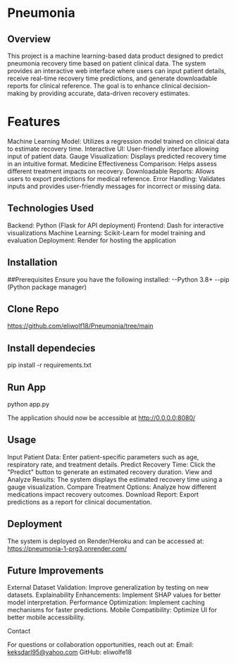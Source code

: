 # Pneumonia

## Overview

This project is a machine learning-based data product designed to predict pneumonia recovery time based on patient clinical data. The system provides an interactive web interface where users can input patient details, receive real-time recovery time predictions, and generate downloadable reports for clinical reference. The goal is to enhance clinical decision-making by providing accurate, data-driven recovery estimates.

# Features

Machine Learning Model: Utilizes a regression model trained on clinical data to estimate recovery time.
Interactive UI: User-friendly interface allowing input of patient data.
Gauge Visualization: Displays predicted recovery time in an intuitive format.
Medicine Effectiveness Comparison: Helps assess different treatment impacts on recovery.
Downloadable Reports: Allows users to export predictions for medical reference.
Error Handling: Validates inputs and provides user-friendly messages for incorrect or missing data.

## Technologies Used

Backend: Python (Flask for API deployment)
Frontend: Dash for interactive visualizations
Machine Learning: Scikit-Learn for model training and evaluation
Deployment: Render for hosting the application


## Installation

##Prerequisites
Ensure you have the following installed:
--Python 3.8+
--pip (Python package manager)

## Clone Repo
https://github.com/eliwolf18/Pneumonia/tree/main

## Install dependecies
pip install -r requirements.txt

## Run App
python app.py

The application should now be accessible at http://0.0.0.0:8080/

## Usage

Input Patient Data: Enter patient-specific parameters such as age, respiratory rate, and treatment details.
Predict Recovery Time: Click the "Predict" button to generate an estimated recovery duration.
View and Analyze Results: The system displays the estimated recovery time using a gauge visualization.
Compare Treatment Options: Analyze how different medications impact recovery outcomes.
Download Report: Export predictions as a report for clinical documentation.

## Deployment
The system is deployed on Render/Heroku and can be accessed at: https://pneumonia-1-prg3.onrender.com/ 

## Future Improvements

External Dataset Validation: Improve generalization by testing on new datasets.
Explainability Enhancements: Implement SHAP values for better model interpretation.
Performance Optimization: Implement caching mechanisms for faster predictions.
Mobile Compatibility: Optimize UI for better mobile accessibility.

Contact

For questions or collaboration opportunities, reach out at:
Email: keksdarl95@yahoo.com
GitHub: eliwolfe18



